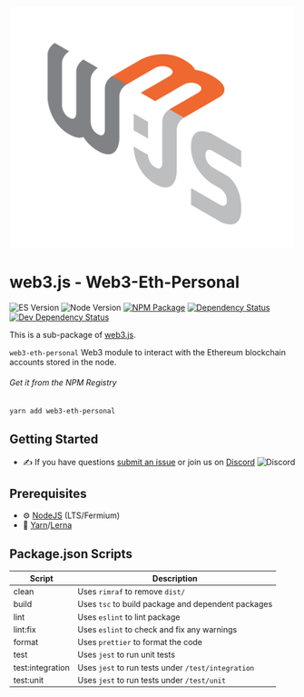 <p align="center">
  <img src="assets/logo/web3js.jpg" width="500" alt="web3.js" />
</p>

# web3.js - Web3-Eth-Personal

![ES Version](https://img.shields.io/badge/ES-2020-yellow)
![Node Version](https://img.shields.io/badge/node-14.x-green)
[![NPM Package][npm-image]][npm-url]
[![Dependency Status][deps-image]][deps-url]
[![Dev Dependency Status][deps-dev-image]][deps-dev-url]

This is a sub-package of [web3.js][repo].

`web3-eth-personal` Web3 module to interact with the Ethereum blockchain accounts stored in the node.

###### Get it from the NPM Registry

```bash
yarn add web3-eth-personal
```

## Getting Started

-   :writing_hand: If you have questions [submit an issue](https://github.com/ChainSafe/web3.js/issues/new) or join us on [Discord](https://discord.gg/yjyvFRP)
    ![Discord](https://img.shields.io/discord/593655374469660673.svg?label=Discord&logo=discord)

## Prerequisites

-   :gear: [NodeJS](https://nodejs.org/) (LTS/Fermium)
-   :toolbox: [Yarn](https://yarnpkg.com/)/[Lerna](https://lerna.js.org/)

## Package.json Scripts

| Script           | Description                                        |
| ---------------- | -------------------------------------------------- |
| clean            | Uses `rimraf` to remove `dist/`                    |
| build            | Uses `tsc` to build package and dependent packages |
| lint             | Uses `eslint` to lint package                      |
| lint:fix         | Uses `eslint` to check and fix any warnings        |
| format           | Uses `prettier` to format the code                 |
| test             | Uses `jest` to run unit tests                      |
| test:integration | Uses `jest` to run tests under `/test/integration` |
| test:unit        | Uses `jest` to run tests under `/test/unit`        |

[docs]: http://web3js.readthedocs.io/en/4.0/
[repo]: https://github.com/ethereum/web3.js
[npm-image]: https://img.shields.io/npm/v/web3-eth-personal.svg
[npm-url]: https://npmjs.org/packages/web3-eth-personal
[deps-image]: https://david-dm.org/ethereum/web3.js/4.x/status.svg?path=tools/web3-eth-personal
[deps-url]: https://david-dm.org/ethereum/web3.js/4.x?path=tools/web3-eth-personal
[deps-dev-image]: https://david-dm.org/ethereum/web3.js/4.x/dev-status.svg?path=tools/web3-eth-personal
[deps-dev-url]: https://david-dm.org/ethereum/web3.js/4.x?type=dev&path=tools/web3-eth-personal

